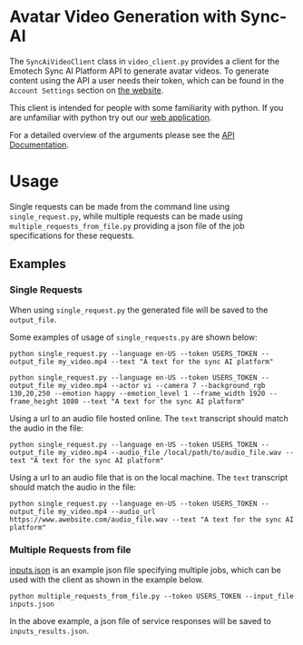 # Avatar Video Generation with Sync-AI

The `SyncAiVideoClient` class in `video_client.py` provides a client for the Emotech Sync AI Platform API to generate avatar videos. To generate content using the API a user needs their token, which can be found in the `Account Settings` section on [the website](https://lipsync-ai.bubbleapps.io/). 

This client is intended for people with some familiarity with python. If you are unfamiliar with python try out our [web application](https://lipsync-ai.bubbleapps.io/).

For a detailed overview of the arguments please see the [API Documentation]().

# Usage

Single requests can be made from the command line using `single_request.py`, while multiple requests can be made using `multiple_requests_from_file.py` providing a json file of the job specifications for these requests.

## Examples

### Single Requests

When using `single_request.py` the generated file will be saved to the `output_file`.

Some examples of usage of `single_requests.py` are shown below:
```
python single_request.py --language en-US --token USERS_TOKEN --output_file my_video.mp4 --text "A text for the sync AI platform"

python single_request.py --language en-US --token USERS_TOKEN --output_file my_video.mp4 --actor vi --camera 7 --background_rgb 130,20,250 --emotion happy --emotion_level 1 --frame_width 1920 --frame_height 1080 --text "A text for the sync AI platform"
```

Using a url to an audio file hosted online. The `text` transcript should match the audio in the file:
```
python single_request.py --language en-US --token USERS_TOKEN --output_file my_video.mp4 --audio_file /local/path/to/audio_file.wav --text "A text for the sync AI platform"
```

Using a url to an audio file that is on the local machine. The `text` transcript should match the audio in the file:
```
python single_request.py --language en-US --token USERS_TOKEN --output_file my_video.mp4 --audio_url https://www.awebsite.com/audio_file.wav --text "A text for the sync AI platform"
```


### Multiple Requests from file

[inputs.json](inputs.json) is an example json file specifying multiple jobs, which can be used with the client as shown in the example below. 

```
python multiple_requests_from_file.py --token USERS_TOKEN --input_file inputs.json
```

In the above example, a json file of service responses will be saved to `inputs_results.json`.
